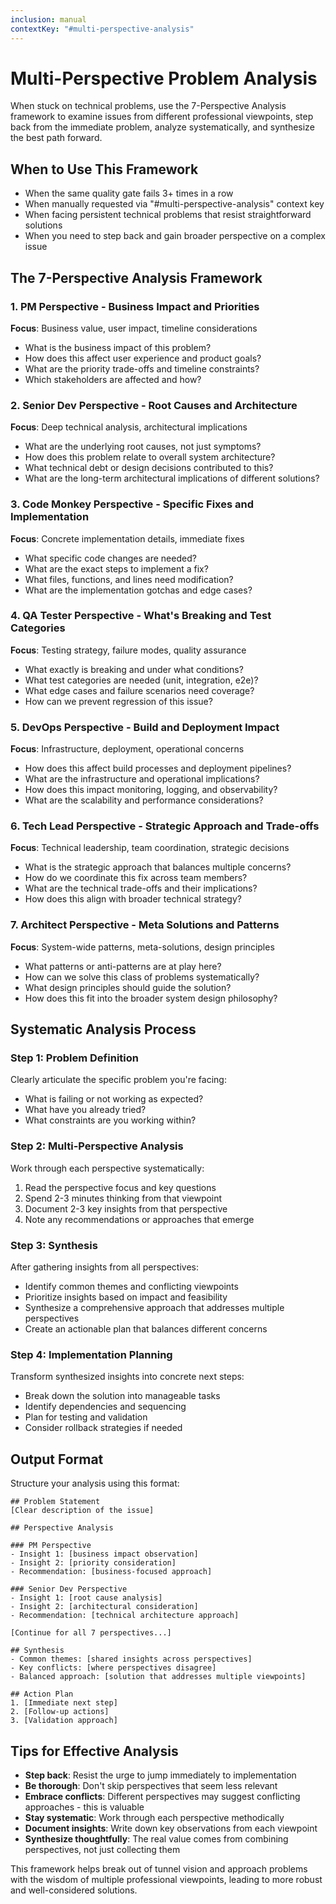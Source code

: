 ```yaml
---
inclusion: manual
contextKey: "#multi-perspective-analysis"
---
```


# Multi-Perspective Problem Analysis

When stuck on technical problems, use the 7-Perspective Analysis framework to examine issues from different professional viewpoints, step back from the immediate problem, analyze systematically, and synthesize the best path forward.

## When to Use This Framework

- When the same quality gate fails 3+ times in a row
- When manually requested via "#multi-perspective-analysis" context key
- When facing persistent technical problems that resist straightforward solutions
- When you need to step back and gain broader perspective on a complex issue

## The 7-Perspective Analysis Framework

### 1. PM Perspective - Business Impact and Priorities
**Focus**: Business value, user impact, timeline considerations
- What is the business impact of this problem?
- How does this affect user experience and product goals?
- What are the priority trade-offs and timeline constraints?
- Which stakeholders are affected and how?

### 2. Senior Dev Perspective - Root Causes and Architecture
**Focus**: Deep technical analysis, architectural implications
- What are the underlying root causes, not just symptoms?
- How does this problem relate to overall system architecture?
- What technical debt or design decisions contributed to this?
- What are the long-term architectural implications of different solutions?

### 3. Code Monkey Perspective - Specific Fixes and Implementation
**Focus**: Concrete implementation details, immediate fixes
- What specific code changes are needed?
- What are the exact steps to implement a fix?
- What files, functions, and lines need modification?
- What are the implementation gotchas and edge cases?

### 4. QA Tester Perspective - What's Breaking and Test Categories
**Focus**: Testing strategy, failure modes, quality assurance
- What exactly is breaking and under what conditions?
- What test categories are needed (unit, integration, e2e)?
- What edge cases and failure scenarios need coverage?
- How can we prevent regression of this issue?

### 5. DevOps Perspective - Build and Deployment Impact
**Focus**: Infrastructure, deployment, operational concerns
- How does this affect build processes and deployment pipelines?
- What are the infrastructure and operational implications?
- How does this impact monitoring, logging, and observability?
- What are the scalability and performance considerations?

### 6. Tech Lead Perspective - Strategic Approach and Trade-offs
**Focus**: Technical leadership, team coordination, strategic decisions
- What is the strategic approach that balances multiple concerns?
- How do we coordinate this fix across team members?
- What are the technical trade-offs and their implications?
- How does this align with broader technical strategy?

### 7. Architect Perspective - Meta Solutions and Patterns
**Focus**: System-wide patterns, meta-solutions, design principles
- What patterns or anti-patterns are at play here?
- How can we solve this class of problems systematically?
- What design principles should guide the solution?
- How does this fit into the broader system design philosophy?

## Systematic Analysis Process

### Step 1: Problem Definition
Clearly articulate the specific problem you're facing:
- What is failing or not working as expected?
- What have you already tried?
- What constraints are you working within?

### Step 2: Multi-Perspective Analysis
Work through each perspective systematically:
1. Read the perspective focus and key questions
2. Spend 2-3 minutes thinking from that viewpoint
3. Document 2-3 key insights from that perspective
4. Note any recommendations or approaches that emerge

### Step 3: Synthesis
After gathering insights from all perspectives:
- Identify common themes and conflicting viewpoints
- Prioritize insights based on impact and feasibility
- Synthesize a comprehensive approach that addresses multiple perspectives
- Create an actionable plan that balances different concerns

### Step 4: Implementation Planning
Transform synthesized insights into concrete next steps:
- Break down the solution into manageable tasks
- Identify dependencies and sequencing
- Plan for testing and validation
- Consider rollback strategies if needed

## Output Format

Structure your analysis using this format:

```
## Problem Statement
[Clear description of the issue]

## Perspective Analysis

### PM Perspective
- Insight 1: [business impact observation]
- Insight 2: [priority consideration]
- Recommendation: [business-focused approach]

### Senior Dev Perspective  
- Insight 1: [root cause analysis]
- Insight 2: [architectural consideration]
- Recommendation: [technical architecture approach]

[Continue for all 7 perspectives...]

## Synthesis
- Common themes: [shared insights across perspectives]
- Key conflicts: [where perspectives disagree]
- Balanced approach: [solution that addresses multiple viewpoints]

## Action Plan
1. [Immediate next step]
2. [Follow-up actions]
3. [Validation approach]
```

## Tips for Effective Analysis

- **Step back**: Resist the urge to jump immediately to implementation
- **Be thorough**: Don't skip perspectives that seem less relevant
- **Embrace conflicts**: Different perspectives may suggest conflicting approaches - this is valuable
- **Stay systematic**: Work through each perspective methodically
- **Document insights**: Write down key observations from each viewpoint
- **Synthesize thoughtfully**: The real value comes from combining perspectives, not just collecting them

This framework helps break out of tunnel vision and approach problems with the wisdom of multiple professional viewpoints, leading to more robust and well-considered solutions.